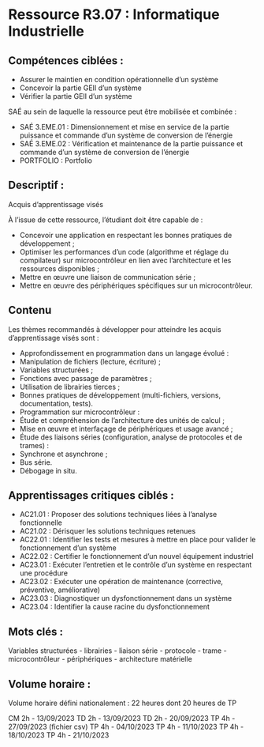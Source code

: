 # Ressource R3.07 : Informatique Industrielle

## Compétences ciblées :

- Assurer le maintien en condition opérationnelle d’un système
- Concevoir la partie GEII d’un système
- Vérifier la partie GEII d’un système

SAÉ au sein de laquelle la ressource peut être mobilisée et combinée :

- SAÉ 3.EME.01 : Dimensionnement et mise en service de la partie puissance et commande d’un système de conversion
de l’énergie
- SAÉ 3.EME.02 : Vérification et maintenance de la partie puissance et commande d’un système de conversion de l’énergie
- PORTFOLIO : Portfolio

## Descriptif :

Acquis d’apprentissage visés

À l’issue de cette ressource, l’étudiant doit être capable de :

- Concevoir une application en respectant les bonnes pratiques de développement ;
- Optimiser les performances d’un code (algorithme et réglage du compilateur) sur microcontrôleur en lien avec l’architecture et les ressources disponibles ;
- Mettre en œuvre une liaison de communication série ;
- Mettre en œuvre des périphériques spécifiques sur un microcontrôleur.

## Contenu

Les thèmes recommandés à développer pour atteindre les acquis d’apprentissage visés sont :

- Approfondissement en programmation dans un langage évolué :
- Manipulation de fichiers (lecture, écriture) ;
- Variables structurées ;
- Fonctions avec passage de paramètres ;
- Utilisation de librairies tierces ;
- Bonnes pratiques de développement (multi-fichiers, versions, documentation, tests).
- Programmation sur microcontrôleur :
- Étude et compréhension de l’architecture des unités de calcul ;
- Mise en œuvre et interfaçage de périphériques et usage avancé ;
- Étude des liaisons séries (configuration, analyse de protocoles et de trames) :
- Synchrone et asynchrone ;
- Bus série.
- Débogage in situ.

## Apprentissages critiques ciblés :

- AC21.01 : Proposer des solutions techniques liées à l’analyse fonctionnelle
- AC21.02 : Dérisquer les solutions techniques retenues
- AC22.01 : Identifier les tests et mesures à mettre en place pour valider le fonctionnement d’un système
- AC22.02 : Certifier le fonctionnement d’un nouvel équipement industriel
- AC23.01 : Exécuter l’entretien et le contrôle d’un système en respectant une procédure
- AC23.02 : Exécuter une opération de maintenance (corrective, préventive, améliorative)
- AC23.03 : Diagnostiquer un dysfonctionnement dans un système
- AC23.04 : Identifier la cause racine du dysfonctionnement

## Mots clés :

Variables structurées - librairies - liaison série - protocole - trame - microcontrôleur - périphériques - architecture matérielle

## Volume horaire :

Volume horaire défini nationalement : 22 heures dont 20 heures de TP

CM 2h - 13/09/2023
TD 2h - 13/09/2023
TD 2h - 20/09/2023
TP 4h - 27/09/2023 (fichier csv)
TP 4h - 04/10/2023
TP 4h - 11/10/2023
TP 4h - 18/10/2023
TP 4h - 21/10/2023
